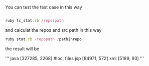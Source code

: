 You can test the test case in this way

``` ruby

ruby tc_stat.rb /repospath

```

and calculat the repos and src path in this way

``` ruby
ruby stat.rb /repopath /pathinrepo
```

the result will be 

'''
java            [327285, 2268] #loc, files
jsp             [84971, 572]
xml             [5189, 93]
'''
